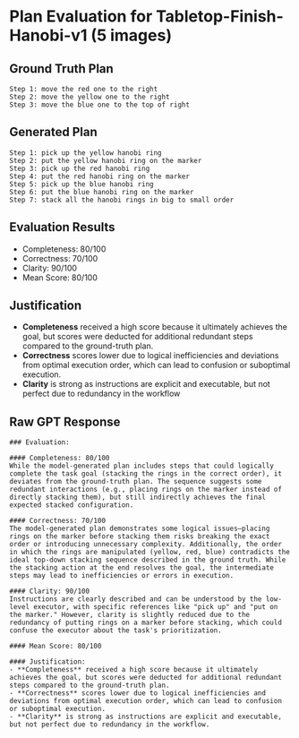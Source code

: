 # Plan Evaluation for Tabletop-Finish-Hanobi-v1 (5 images)

## Ground Truth Plan
```
Step 1: move the red one to the right
Step 2: move the yellow one to the right
Step 3: move the blue one to the top of right
```

## Generated Plan
```
Step 1: pick up the yellow hanobi ring
Step 2: put the yellow hanobi ring on the marker
Step 3: pick up the red hanobi ring
Step 4: put the red hanobi ring on the marker
Step 5: pick up the blue hanobi ring
Step 6: put the blue hanobi ring on the marker
Step 7: stack all the hanobi rings in big to small order
```

## Evaluation Results
- Completeness: 80/100
- Correctness: 70/100
- Clarity: 90/100
- Mean Score: 80/100

## Justification
- **Completeness** received a high score because it ultimately achieves the goal, but scores were deducted for additional redundant steps compared to the ground-truth plan.
- **Correctness** scores lower due to logical inefficiencies and deviations from optimal execution order, which can lead to confusion or suboptimal execution. 
- **Clarity** is strong as instructions are explicit and executable, but not perfect due to redundancy in the workflow

## Raw GPT Response
```
### Evaluation:

#### Completeness: 80/100  
While the model-generated plan includes steps that could logically complete the task goal (stacking the rings in the correct order), it deviates from the ground-truth plan. The sequence suggests some redundant interactions (e.g., placing rings on the marker instead of directly stacking them), but still indirectly achieves the final expected stacked configuration.

#### Correctness: 70/100  
The model-generated plan demonstrates some logical issues—placing rings on the marker before stacking them risks breaking the exact order or introducing unnecessary complexity. Additionally, the order in which the rings are manipulated (yellow, red, blue) contradicts the ideal top-down stacking sequence described in the ground truth. While the stacking action at the end resolves the goal, the intermediate steps may lead to inefficiencies or errors in execution.

#### Clarity: 90/100  
Instructions are clearly described and can be understood by the low-level executor, with specific references like "pick up" and "put on the marker." However, clarity is slightly reduced due to the redundancy of putting rings on a marker before stacking, which could confuse the executor about the task's prioritization.

#### Mean Score: 80/100  

#### Justification:  
- **Completeness** received a high score because it ultimately achieves the goal, but scores were deducted for additional redundant steps compared to the ground-truth plan.
- **Correctness** scores lower due to logical inefficiencies and deviations from optimal execution order, which can lead to confusion or suboptimal execution. 
- **Clarity** is strong as instructions are explicit and executable, but not perfect due to redundancy in the workflow.
```

